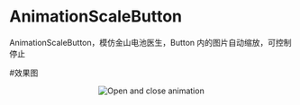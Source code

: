 # AnimationScaleButton
AnimationScaleButton，模仿金山电池医生，Button 内的图片自动缩放，可控制停止


#效果图

<p align="center"><img title="Open and close animation" src="https://github.com/ChenYilong/AnimationScaleButton/blob/master/AnimationScaleButtonDemo.gif"/></p>

